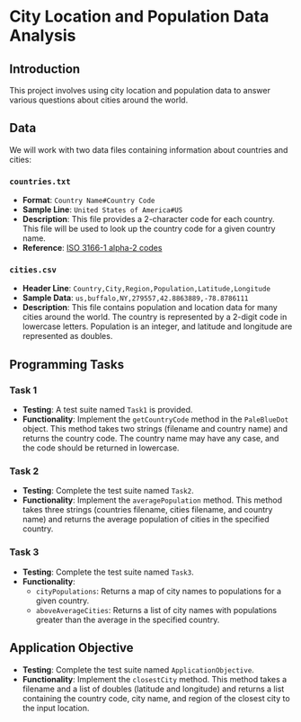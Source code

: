 # City Location and Population Data Analysis

## Introduction

This project involves using city location and population data to answer various questions about cities around the world.

## Data

We will work with two data files containing information about countries and cities:

### `countries.txt`

- **Format**: `Country Name#Country Code`
- **Sample Line**: `United States of America#US`
- **Description**: This file provides a 2-character code for each country. This file will be used to look up the country code for a given country name.
- **Reference**: [ISO 3166-1 alpha-2 codes](https://en.wikipedia.org/wiki/ISO_3166-1_alpha-2)

### `cities.csv`

- **Header Line**: `Country,City,Region,Population,Latitude,Longitude`
- **Sample Data**: `us,buffalo,NY,279557,42.8863889,-78.8786111`
- **Description**: This file contains population and location data for many cities around the world. The country is represented by a 2-digit code in lowercase letters. Population is an integer, and latitude and longitude are represented as doubles.

## Programming Tasks

### Task 1

- **Testing**: A test suite named `Task1` is provided.
- **Functionality**: Implement the `getCountryCode` method in the `PaleBlueDot` object. This method takes two strings (filename and country name) and returns the country code. The country name may have any case, and the code should be returned in lowercase.

### Task 2

- **Testing**: Complete the test suite named `Task2`.
- **Functionality**: Implement the `averagePopulation` method. This method takes three strings (countries filename, cities filename, and country name) and returns the average population of cities in the specified country.

### Task 3

- **Testing**: Complete the test suite named `Task3`.
- **Functionality**:
  - `cityPopulations`: Returns a map of city names to populations for a given country.
  - `aboveAverageCities`: Returns a list of city names with populations greater than the average in the specified country.

## Application Objective

- **Testing**: Complete the test suite named `ApplicationObjective`.
- **Functionality**: Implement the `closestCity` method. This method takes a filename and a list of doubles (latitude and longitude) and returns a list containing the country code, city name, and region of the closest city to the input location.
